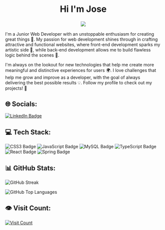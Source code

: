 
<p align="center">
    <h1 align="center">Hi I'm Jose</h1>
</p>
<h3 align="center">
    <a href="https://github.com/DenverCoder1/readme-typing-svg"><img src="https://readme-typing-svg.herokuapp.com?duration=4000&lines=I'm+a+Junior+Web+Developer%E2%9C%A8%E2%9C%A8"></a>
</h3>

I'm a Junior Web Developer with an unstoppable enthusiasm for creating great things 🚀. My passion for web development shines through in crafting attractive and functional websites, where front-end development sparks my artistic side 🎨, while back-end development allows me to build flawless logic behind the scenes 🔧.

I'm always on the lookout for new technologies that help me create more meaningful and distinctive experiences for users 🌍. I love challenges that help me grow and improve as a developer, with the goal of always delivering the best possible results 💡. Follow my profile to check out my projects! 🙌

## 🌐 Socials:
[![LinkedIn Badge](https://img.shields.io/badge/LinkedIn-%230077B5.svg?logo=linkedin&logoColor=white)](https://www.linkedin.com/in/joseleonnalvarte)

## 💻 Tech Stack:
![CSS3 Badge](https://img.shields.io/badge/css3-%231572B6.svg?style=for-the-badge&logo=css3&logoColor=white)
![JavaScript Badge](https://img.shields.io/badge/javascript-%23323330.svg?style=for-the-badge&logo=javascript&logoColor=%23F7DF1E)
![MySQL Badge](https://img.shields.io/badge/mysql-4479A1.svg?style=for-the-badge&logo=mysql&logoColor=white)
![TypeScript Badge](https://img.shields.io/badge/typescript-%23007ACC.svg?style=for-the-badge&logo=typescript&logoColor=white)
![React Badge](https://img.shields.io/badge/react-%2320232a.svg?style=for-the-badge&logo=react&logoColor=%2361DAFB)
![Spring Badge](https://img.shields.io/badge/spring-%236DB33F.svg?style=for-the-badge&logo=spring&logoColor=white)

## 📊 GitHub Stats:
![GitHub Streak](https://github-readme-streak-stats.herokuapp.com/?user=JoseLeoNav&theme=radical&hide_border=false)

![GitHub Top Languages](https://github-readme-stats.vercel.app/api/top-langs/?username=JoseLeoNav&theme=radical&hide_border=false&include_all_commits=false&count_private=false&layout=compact)

## 👁️ Visit Count:
[![Visit Count](https://visitcount.itsvg.in/api?id=JoseLeoNav&icon=0&color=0)](https://visitcount.itsvg.in)
